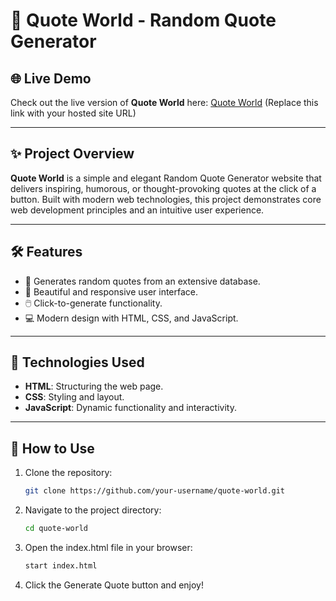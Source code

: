 # 🌟 Quote World - Random Quote Generator


## 🌐 Live Demo
Check out the live version of **Quote World** here: [Quote World](#) (Replace this link with your hosted site URL)

---

## ✨ Project Overview

**Quote World** is a simple and elegant Random Quote Generator website that delivers inspiring, humorous, or thought-provoking quotes at the click of a button. Built with modern web technologies, this project demonstrates core web development principles and an intuitive user experience.

---

## 🛠️ Features

- 🎲 Generates random quotes from an extensive database.
- 🌈 Beautiful and responsive user interface.
- 🖱️ Click-to-generate functionality.
- 💻 Modern design with HTML, CSS, and JavaScript.

---

## 🧰 Technologies Used

- **HTML**: Structuring the web page.
- **CSS**: Styling and layout.
- **JavaScript**: Dynamic functionality and interactivity.

---

## 🚀 How to Use

1. Clone the repository:
   ```bash
   git clone https://github.com/your-username/quote-world.git
2. Navigate to the project directory:
   ```bash
   cd quote-world
3. Open the index.html file in your browser:
   ```bash
   start index.html
4. Click the Generate Quote button and enjoy!
